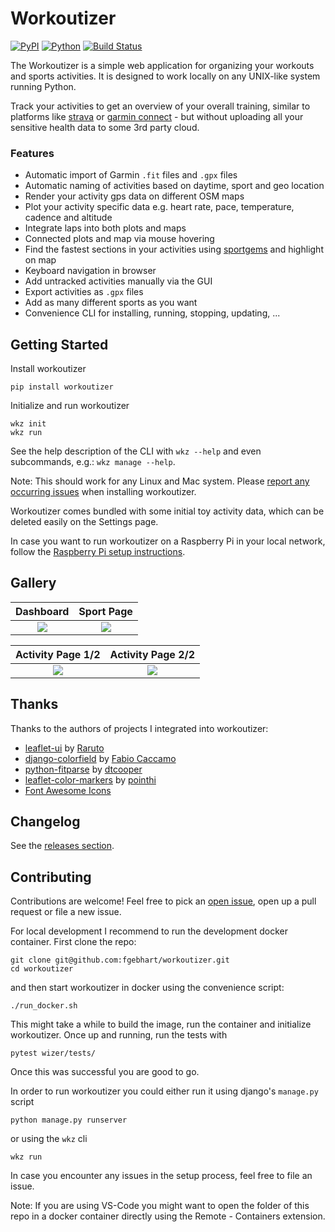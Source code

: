 # Workoutizer
[![PyPI](https://badge.fury.io/py/workoutizer.svg)](https://badge.fury.io/py/workoutizer) [![Python](https://img.shields.io/pypi/pyversions/workoutizer.svg?style=plastic)](https://badge.fury.io/py/workoutizer) [![Build Status](https://github.com/fgebhart/workoutizer/workflows/Test/badge.svg)](https://github.com/fgebhart/workoutizer/actions?query=workflow%3ATest)


The Workoutizer is a simple web application for organizing your workouts and sports activities. It is designed to work
locally on any UNIX-like system running Python.

Track your activities to get an overview of your overall training, similar to platforms like
[strava](https://www.strava.com/) or [garmin connect](https://connect.garmin.com/) - but without
uploading all your sensitive health data to some 3rd party cloud.

### Features
* Automatic import of Garmin `.fit` files and `.gpx` files
* Automatic naming of activities based on daytime, sport and geo location
* Render your activity gps data on different OSM maps
* Plot your activity specific data e.g. heart rate, pace, temperature, cadence and altitude
* Integrate laps into both plots and maps
* Connected plots and map via mouse hovering
* Find the fastest sections in your activities using [sportgems](https://github.com/fgebhart/sportgems) and highlight on map
* Keyboard navigation in browser
* Add untracked activities manually via the GUI
* Export activities as `.gpx` files
* Add as many different sports as you want
* Convenience CLI for installing, running, stopping, updating, ...


## Getting Started

Install workoutizer
```shell script
pip install workoutizer
```

Initialize and run workoutizer
```shell script
wkz init
wkz run
```

See the help description of the CLI with `wkz --help` and even subcommands, e.g.: `wkz manage --help`. 

Note: This should work for any Linux and Mac system. Please
[report any occurring issues](https://github.com/fgebhart/workoutizer/issues) when installing workoutizer.

Workoutizer comes bundled with some initial toy activity data, which can be deleted easily on the Settings page.

In case you want to run workoutizer on a Raspberry Pi in your local network, follow the 
[Raspberry Pi setup instructions](https://github.com/fgebhart/workoutizer/tree/master/setup).

## Gallery 

 Dashboard             |  Sport Page
:-------------------------:|:-------------------------:
![](https://i.imgur.com/FcB5JDl.png)  |  ![](https://i.imgur.com/6fwcEZX.png)

 Activity Page 1/2             |  Activity Page 2/2
:-------------------------:|:-------------------------:
![](https://i.imgur.com/tcS6L4Y.png)  |  ![](https://i.imgur.com/QSf3Dpo.png)

## Thanks

Thanks to the authors of projects I integrated into workoutizer:
* [leaflet-ui](https://github.com/Raruto/leaflet-ui) by [Raruto](https://github.com/Raruto)
* [django-colorfield](https://github.com/fabiocaccamo/django-colorfield) by [Fabio Caccamo](https://github.com/fabiocaccamo)
* [python-fitparse](https://github.com/dtcooper/python-fitparse) by [dtcooper](https://github.com/dtcooper)
* [leaflet-color-markers](https://github.com/pointhi/leaflet-color-markers) by [pointhi](https://github.com/pointhi)
* [Font Awesome Icons](https://fontawesome.com/)

## Changelog

See the [releases section](https://github.com/fgebhart/workoutizer/releases).

## Contributing

Contributions are welcome! Feel free to pick an [open issue](https://github.com/fgebhart/workoutizer/issues), open up 
a pull request or file a new issue.

For local development I recommend to run the development docker container. First clone the repo:
```
git clone git@github.com:fgebhart/workoutizer.git
cd workoutizer
```
and then start workoutizer in docker using the convenience script:
```
./run_docker.sh
```
This might take a while to build the image, run the container and initialize workoutizer. Once up and running, run the
tests with
```
pytest wizer/tests/
```
Once this was successful you are good to go.

In order to run workoutizer you could either run it using django's `manage.py` script
```
python manage.py runserver
```
or using the `wkz` cli
```
wkz run
```
In case you encounter any issues in the setup process, feel free to file an issue.

Note: If you are using VS-Code you might want to open the folder of this repo in a docker container directly using the
Remote - Containers extension.
